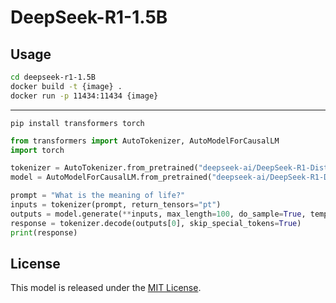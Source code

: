 # DeepSeek-R1-1.5B

## Usage

```sh
cd deepseek-r1-1.5B
docker build -t {image} .
docker run -p 11434:11434 {image}
```


---

```shell
pip install transformers torch
```

```python
from transformers import AutoTokenizer, AutoModelForCausalLM
import torch

tokenizer = AutoTokenizer.from_pretrained("deepseek-ai/DeepSeek-R1-Distill-Llama-1.5B")
model = AutoModelForCausalLM.from_pretrained("deepseek-ai/DeepSeek-R1-Distill-Llama-1.5B", torch_dtype=torch.bfloat16)

prompt = "What is the meaning of life?"
inputs = tokenizer(prompt, return_tensors="pt")
outputs = model.generate(**inputs, max_length=100, do_sample=True, temperature=0.7)
response = tokenizer.decode(outputs[0], skip_special_tokens=True)
print(response)
```

## License

This model is released under the [MIT License](https://huggingface.co/deepseek-ai/DeepSeek-R1-Distill-Qwen-1.5B/blob/main/LICENSE).
